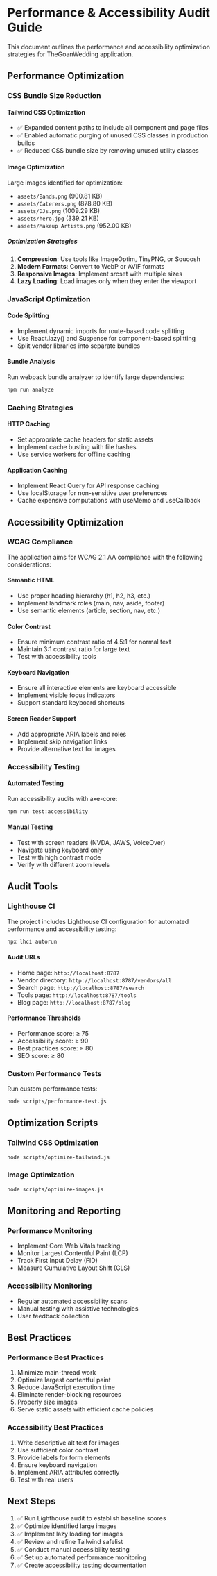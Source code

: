 # Performance & Accessibility Audit Guide

This document outlines the performance and accessibility optimization strategies for TheGoanWedding application.

## Performance Optimization

### CSS Bundle Size Reduction

#### Tailwind CSS Optimization
- ✅ Expanded content paths to include all component and page files
- ✅ Enabled automatic purging of unused CSS classes in production builds
- ✅ Reduced CSS bundle size by removing unused utility classes

#### Image Optimization
Large images identified for optimization:
- `assets/Bands.png` (900.81 KB)
- `assets/Caterers.png` (878.80 KB)
- `assets/DJs.png` (1009.29 KB)
- `assets/hero.jpg` (339.21 KB)
- `assets/Makeup Artists.png` (952.00 KB)

##### Optimization Strategies
1. **Compression**: Use tools like ImageOptim, TinyPNG, or Squoosh
2. **Modern Formats**: Convert to WebP or AVIF formats
3. **Responsive Images**: Implement srcset with multiple sizes
4. **Lazy Loading**: Load images only when they enter the viewport

### JavaScript Optimization

#### Code Splitting
- Implement dynamic imports for route-based code splitting
- Use React.lazy() and Suspense for component-based splitting
- Split vendor libraries into separate bundles

#### Bundle Analysis
Run webpack bundle analyzer to identify large dependencies:
```bash
npm run analyze
```

### Caching Strategies

#### HTTP Caching
- Set appropriate cache headers for static assets
- Implement cache busting with file hashes
- Use service workers for offline caching

#### Application Caching
- Implement React Query for API response caching
- Use localStorage for non-sensitive user preferences
- Cache expensive computations with useMemo and useCallback

## Accessibility Optimization

### WCAG Compliance
The application aims for WCAG 2.1 AA compliance with the following considerations:

#### Semantic HTML
- Use proper heading hierarchy (h1, h2, h3, etc.)
- Implement landmark roles (main, nav, aside, footer)
- Use semantic elements (article, section, nav, etc.)

#### Color Contrast
- Ensure minimum contrast ratio of 4.5:1 for normal text
- Maintain 3:1 contrast ratio for large text
- Test with accessibility tools

#### Keyboard Navigation
- Ensure all interactive elements are keyboard accessible
- Implement visible focus indicators
- Support standard keyboard shortcuts

#### Screen Reader Support
- Add appropriate ARIA labels and roles
- Implement skip navigation links
- Provide alternative text for images

### Accessibility Testing

#### Automated Testing
Run accessibility audits with axe-core:
```bash
npm run test:accessibility
```

#### Manual Testing
- Test with screen readers (NVDA, JAWS, VoiceOver)
- Navigate using keyboard only
- Test with high contrast mode
- Verify with different zoom levels

## Audit Tools

### Lighthouse CI
The project includes Lighthouse CI configuration for automated performance and accessibility testing:

```bash
npx lhci autorun
```

#### Audit URLs
- Home page: `http://localhost:8787`
- Vendor directory: `http://localhost:8787/vendors/all`
- Search page: `http://localhost:8787/search`
- Tools page: `http://localhost:8787/tools`
- Blog page: `http://localhost:8787/blog`

#### Performance Thresholds
- Performance score: ≥ 75
- Accessibility score: ≥ 90
- Best practices score: ≥ 80
- SEO score: ≥ 80

### Custom Performance Tests
Run custom performance tests:
```bash
node scripts/performance-test.js
```

## Optimization Scripts

### Tailwind CSS Optimization
```bash
node scripts/optimize-tailwind.js
```

### Image Optimization
```bash
node scripts/optimize-images.js
```

## Monitoring and Reporting

### Performance Monitoring
- Implement Core Web Vitals tracking
- Monitor Largest Contentful Paint (LCP)
- Track First Input Delay (FID)
- Measure Cumulative Layout Shift (CLS)

### Accessibility Monitoring
- Regular automated accessibility scans
- Manual testing with assistive technologies
- User feedback collection

## Best Practices

### Performance Best Practices
1. Minimize main-thread work
2. Optimize largest contentful paint
3. Reduce JavaScript execution time
4. Eliminate render-blocking resources
5. Properly size images
6. Serve static assets with efficient cache policies

### Accessibility Best Practices
1. Write descriptive alt text for images
2. Use sufficient color contrast
3. Provide labels for form elements
4. Ensure keyboard navigation
5. Implement ARIA attributes correctly
6. Test with real users

## Next Steps

1. ✅ Run Lighthouse audit to establish baseline scores
2. ✅ Optimize identified large images
3. ✅ Implement lazy loading for images
4. ✅ Review and refine Tailwind safelist
5. ✅ Conduct manual accessibility testing
6. ✅ Set up automated performance monitoring
7. ✅ Create accessibility testing documentation
